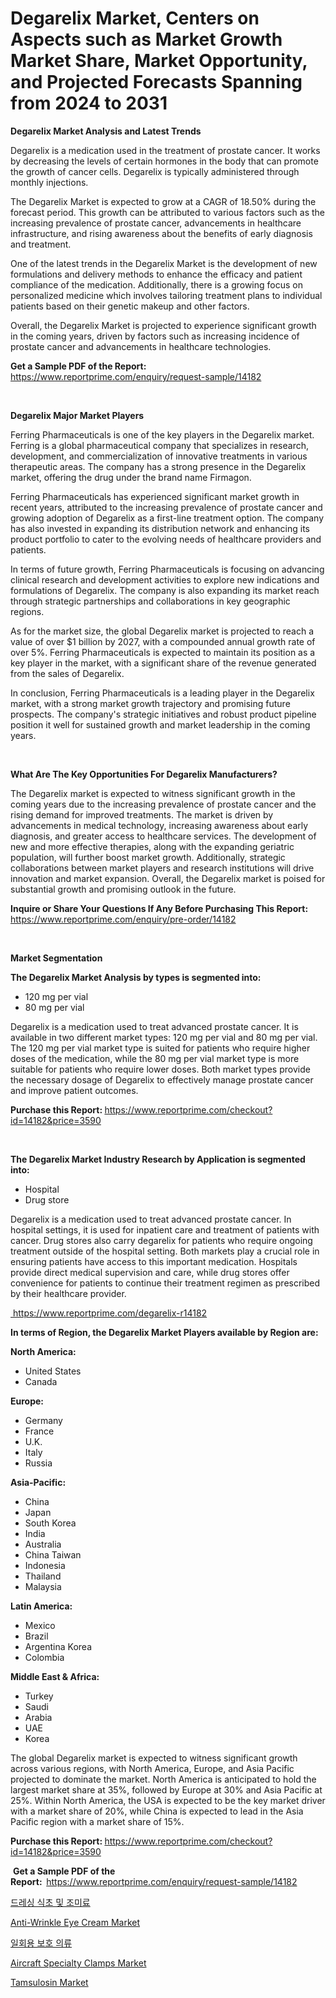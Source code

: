 <p><h1>Degarelix Market, Centers on Aspects such as Market Growth Market Share, Market Opportunity, and Projected Forecasts Spanning from 2024 to 2031</h1></p><p><strong>Degarelix Market Analysis and Latest Trends</strong></p>
<p><p>Degarelix is a medication used in the treatment of prostate cancer. It works by decreasing the levels of certain hormones in the body that can promote the growth of cancer cells. Degarelix is typically administered through monthly injections.</p><p>The Degarelix Market is expected to grow at a CAGR of 18.50% during the forecast period. This growth can be attributed to various factors such as the increasing prevalence of prostate cancer, advancements in healthcare infrastructure, and rising awareness about the benefits of early diagnosis and treatment.</p><p>One of the latest trends in the Degarelix Market is the development of new formulations and delivery methods to enhance the efficacy and patient compliance of the medication. Additionally, there is a growing focus on personalized medicine which involves tailoring treatment plans to individual patients based on their genetic makeup and other factors.</p><p>Overall, the Degarelix Market is projected to experience significant growth in the coming years, driven by factors such as increasing incidence of prostate cancer and advancements in healthcare technologies.</p></p>
<p><strong>Get a Sample PDF of the Report:&nbsp;</strong> <a href="https://www.reportprime.com/enquiry/request-sample/14182">https://www.reportprime.com/enquiry/request-sample/14182</a></p>
<p>&nbsp;</p>
<p><strong>Degarelix Major Market Players</strong></p>
<p><p>Ferring Pharmaceuticals is one of the key players in the Degarelix market. Ferring is a global pharmaceutical company that specializes in research, development, and commercialization of innovative treatments in various therapeutic areas. The company has a strong presence in the Degarelix market, offering the drug under the brand name Firmagon.</p><p>Ferring Pharmaceuticals has experienced significant market growth in recent years, attributed to the increasing prevalence of prostate cancer and growing adoption of Degarelix as a first-line treatment option. The company has also invested in expanding its distribution network and enhancing its product portfolio to cater to the evolving needs of healthcare providers and patients.</p><p>In terms of future growth, Ferring Pharmaceuticals is focusing on advancing clinical research and development activities to explore new indications and formulations of Degarelix. The company is also expanding its market reach through strategic partnerships and collaborations in key geographic regions.</p><p>As for the market size, the global Degarelix market is projected to reach a value of over $1 billion by 2027, with a compounded annual growth rate of over 5%. Ferring Pharmaceuticals is expected to maintain its position as a key player in the market, with a significant share of the revenue generated from the sales of Degarelix.</p><p>In conclusion, Ferring Pharmaceuticals is a leading player in the Degarelix market, with a strong market growth trajectory and promising future prospects. The company's strategic initiatives and robust product pipeline position it well for sustained growth and market leadership in the coming years.</p></p>
<p>&nbsp;</p>
<p><strong>What Are The Key Opportunities For Degarelix Manufacturers?</strong></p>
<p><p>The Degarelix market is expected to witness significant growth in the coming years due to the increasing prevalence of prostate cancer and the rising demand for improved treatments. The market is driven by advancements in medical technology, increasing awareness about early diagnosis, and greater access to healthcare services. The development of new and more effective therapies, along with the expanding geriatric population, will further boost market growth. Additionally, strategic collaborations between market players and research institutions will drive innovation and market expansion. Overall, the Degarelix market is poised for substantial growth and promising outlook in the future.</p></p>
<p><strong>Inquire or Share Your Questions If Any Before Purchasing This Report:</strong> <a href="https://www.reportprime.com/enquiry/pre-order/14182">https://www.reportprime.com/enquiry/pre-order/14182</a></p>
<p>&nbsp;</p>
<p><strong>Market Segmentation</strong></p>
<p><strong>The Degarelix Market Analysis by types is segmented into:</strong></p>
<p><ul><li>120 mg per vial</li><li>80 mg per vial</li></ul></p>
<p><p>Degarelix is a medication used to treat advanced prostate cancer. It is available in two different market types: 120 mg per vial and 80 mg per vial. The 120 mg per vial market type is suited for patients who require higher doses of the medication, while the 80 mg per vial market type is more suitable for patients who require lower doses. Both market types provide the necessary dosage of Degarelix to effectively manage prostate cancer and improve patient outcomes.</p></p>
<p><strong>Purchase this Report:&nbsp;</strong><a href="https://www.reportprime.com/checkout?id=14182&price=3590">https://www.reportprime.com/checkout?id=14182&price=3590</a></p>
<p>&nbsp;</p>
<p><strong>The Degarelix Market Industry Research by Application is segmented into:</strong></p>
<p><ul><li>Hospital</li><li>Drug store</li></ul></p>
<p><p>Degarelix is a medication used to treat advanced prostate cancer. In hospital settings, it is used for inpatient care and treatment of patients with cancer. Drug stores also carry degarelix for patients who require ongoing treatment outside of the hospital setting. Both markets play a crucial role in ensuring patients have access to this important medication. Hospitals provide direct medical supervision and care, while drug stores offer convenience for patients to continue their treatment regimen as prescribed by their healthcare provider.</p></p>
<p><a href="https://www.reportprime.com/degarelix-r14182">&nbsp;https://www.reportprime.com/degarelix-r14182</a></p>
<p><strong>In terms of Region, the Degarelix Market Players available by Region are:</strong></p>
<p>
    <p> <strong> North America: </strong>
        <ul>
            <li>United States</li>
            <li>Canada</li>
        </ul>
        </p> 
    <p> <strong> Europe: </strong>
        <ul>
            <li>Germany</li>
            <li>France</li>
            <li>U.K.</li>
            <li>Italy</li>
            <li>Russia</li>
        </ul>
        </p> 
    <p> <strong> Asia-Pacific: </strong>
        <ul>
            <li>China</li>
            <li>Japan</li>
            <li>South Korea</li>
            <li>India</li>
            <li>Australia</li>
            <li>China Taiwan</li>
            <li>Indonesia</li>
            <li>Thailand</li>
            <li>Malaysia</li>
        </ul>
        </p> 
    <p> <strong> Latin America: </strong>
        <ul>
            <li>Mexico</li>
            <li>Brazil</li>
            <li>Argentina Korea</li>
            <li>Colombia</li>
        </ul>
        </p> 
    <p> <strong> Middle East & Africa: </strong>
        <ul>
            <li>Turkey</li>
            <li>Saudi</li>
            <li>Arabia</li>
            <li>UAE</li>
            <li>Korea</li>
        </ul>
    </p>
    </p>
<p><p>The global Degarelix market is expected to witness significant growth across various regions, with North America, Europe, and Asia Pacific projected to dominate the market. North America is anticipated to hold the largest market share at 35%, followed by Europe at 30% and Asia Pacific at 25%. Within North America, the USA is expected to be the key market driver with a market share of 20%, while China is expected to lead in the Asia Pacific region with a market share of 15%.</p></p>
<p><strong>Purchase this Report: </strong><a href="https://www.reportprime.com/checkout?id=14182&price=3590">https://www.reportprime.com/checkout?id=14182&price=3590</a></p>
<p>&nbsp;<strong>Get a Sample PDF of the Report:&nbsp;&nbsp;</strong><a href="https://www.reportprime.com/enquiry/request-sample/14182">https://www.reportprime.com/enquiry/request-sample/14182</a></p>
<p><strong></strong></p>
<p><p><a href="https://medium.com/@fosterfahey1971/%EB%93%9C%EB%A0%88%EC%8B%B1-%EC%8B%9D%EC%B4%88-%EB%B0%8F-%EC%96%91%EB%85%90-%EC%8B%9C%EC%9E%A5-%EA%B7%9C%EB%AA%A8-%EC%A0%90%EC%9C%A0%EC%9C%A8-%EB%B0%8F-%ED%8A%B8%EB%A0%8C%EB%93%9C-%EB%B6%84%EC%84%9D-%EB%B3%B4%EA%B3%A0%EC%84%9C-%EC%B5%9C%EC%A2%85-%EC%82%AC%EC%9A%A9%EC%B2%98-%EC%8A%88%ED%8D%BC%EB%A7%88%EC%BC%93-%EB%B0%8F-%ED%95%98%EC%9D%B4%ED%8D%BC%EB%A7%88%EC%BC%93-%EB%B0%B1%ED%99%94%EC%A0%90-%EC%98%A8%EB%9D%BC%EC%9D%B8-%EC%86%8C%EB%A7%A4-%EC%9B%90%EC%9E%90%EC%9E%AC%EB%B3%84-%EB%B0%8F-2031%EB%85%84%EA%B9%8C%EC%A7%80%EC%9D%98-%EC%98%88%EC%B8%A1-1858298a65d9">드레싱 식초 및 조미료</a></p><p><a href="https://medium.com/@jeniw10236654655/anti-wrinkle-eye-cream-market-size-by-type-moisturizing-repairing-by-product-online-6400ef8c65c8">Anti-Wrinkle Eye Cream Market</a></p><p><a href="https://medium.com/@matthiasdkins856/2031%EB%85%84%EA%B9%8C%EC%A7%80%EC%9D%98-%EC%9D%BC%ED%9A%8C%EC%9A%A9-%EB%B3%B4%ED%98%B8-%EC%9D%98%EB%B3%B5-%EC%8B%9C%EC%9E%A5-%EC%A1%B0%EC%82%AC-%EB%B0%8F-%EC%82%B0%EC%97%85-%EC%A7%84%ED%99%94-%EB%B0%8F-%EC%98%88%EC%B8%A1-67bda02d9b63">일회용 보호 의류</a></p><p><a href="https://medium.com/@kathleenjacksond65/global-aircraft-specialty-clamps-market-exploring-market-share-market-trends-and-future-growth-1c815dd5a10f">Aircraft Specialty Clamps Market</a></p><p><a href="https://github.com/janetchuadff364/Market-Research-Report-List-1/blob/main/tamsulosin-market.md">Tamsulosin Market</a></p></p>